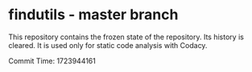 # findutils - master branch

This repository contains the frozen state of the repository.
Its history is cleared. It is used only for static code
analysis with Codacy.

Commit Time: 1723944161